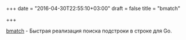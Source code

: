 +++
date = "2016-04-30T22:55:10+03:00"
draft = false
title = "bmatch"

+++

<p><a href="https://github.com/andreasbriese/bmatch">bmatch</a>&nbsp;- Быстрая реализация поиска подстроки в строке для Go.</p>

